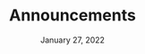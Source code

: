 ---
layout: proto/announcements
categories: [prototype, announcements]
title: Announcements
type: [sub-nav-item, prototype]
permalink: /prototype/announcements/
description: Announcements page
date: "January 27, 2022"
intro-text: Lorem ipsum dolor sit amet, consectetur adipiscing elit, sed do eiusmod temp incididunt ut labore et dolore magna aliqua. Interdum velit euismod in pellentesque. 
body-text: Lorem ipsum dolor sit amet, consectetur adipiscing elit, sed do eiusmod tempor incididunt ut labore et dolore magna aliqua. Interdum velit euismod in pellentesque. Libero justo laoreet sit amet cursus. Purus semper eget duis at tellus. Nisl vel pretium lectus quam id leo in vitae turpis. Sed risus pretium quam vulputate dignissim suspendisse in. Lacinia quis vel eros donec ac. Neque volutpat ac tincidunt vitae semper quis lectus nulla at. Odio ut enim blandit volutpat. Sed pulvinar proin gravida hendrerit. Lorem ipsum dolor sit amet, consectetur adipiscing elit, sed do eiusmod tempor incididunt ut labore et dolore magna aliqua. Interdum velit euismod in pellentesque. Libero justo laoreet sit amet cursus. Purus semper eget duis at tellus. Nisl vel pretium lectus quam id leo in vitae turpis. Sed risus pretium quam vulputate dignissim suspendisse in. Lacinia quis vel eros donec ac. Neque volutpat ac tincidunt vitae semper quis lectus nulla at. Odio ut enim blandit volutpat. Sed pulvinar proin gravida hendrerit.
announcements:
  - title: Announcement Heading
    date: May 30, 2022
    author: John Smith
    img: https://via.placeholder.com/150
    content: Lorem ipsum dolor sit amet, consectetur adipiscing elit, sed do eiusmod tempor incididunt ut labore et dolore magna aliqua. Ut enim ad minim veniam, quis nostrud exercitation ullamco laboris nisi ut aliquip ex ea commodo consequat.
    link: Continue Reading
  - title: Announcement Heading
    date: January 27, 2022
    author: Jena Johnson
    content: Lorem ipsum dolor sit amet, consectetur adipiscing elit, sed do eiusmod tempor incididunt ut labore et dolore magna aliqua. Dolor purus non enim praesent elementum facilisis leo vel fringilla. Purus gravida quis blandit turpis cursus in hac habitasse. Libero id faucibus nisl tincidunt eget nullam non nisi.
  - title: Announcement Heading
    date: October 10, 2021
    author: Scott Pilgram
    img: https://via.placeholder.com/150
    content: Tellus orci ac auctor augue mauris augue. Libero enim sed faucibus turpis in. Mauris nunc congue nisi vitae suscipit tellus mauris a diam. Ultricies integer quis auctor elit sed. Volutpat maecenas volutpat blandit aliquam etiam erat.
    link: Continue Reading
---